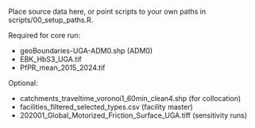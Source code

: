 
Place source data here, or point scripts to your own paths in scripts/00_setup_paths.R.

Required for core run:
- geoBoundaries-UGA-ADM0.shp (ADM0)
- EBK_HbS3_UGA.tif
- PfPR_mean_2015_2024.tif

Optional:
- catchments_traveltime_voronoi1_60min_clean4.shp (for collocation)
- facilities_filtered_selected_types.csv (facility master)
- 202001_Global_Motorized_Friction_Surface_UGA.tiff (sensitivity runs)
